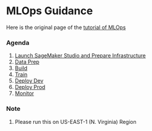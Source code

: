 # MLOps Guidance

Here is the original page of the [tutorial of MLOps](https://mlops-safe-deployment-pipeline.workshop.aws/)

### Agenda
1. [Launch SageMaker Studio and Prepare Infrastructure](docs/PrepareInfra.md)
2. [Data Prep](docs/DataPrep.md)
3. [Build](docs/Build.md)
4. [Train](docs/Train.md)
5. [Deploy Dev](docs/Dev.md)
6. [Deploy Prod](docs/Prod.md)
7. [Monitor](docs/Monitor.md)

### Note
1. Please run this on US-EAST-1 (N. Virginia) Region
